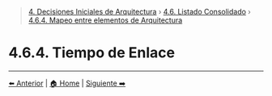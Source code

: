 > [4. Decisiones Iniciales de Arquitectura](../../4.md) › [4.6. Listado Consolidado](../4.6.md) › [4.6.4. Mapeo entre elementos de Arquitectura](4.6.4.md)

# 4.6.4. Tiempo de Enlace



---

[⬅️ Anterior](../4.6.3/4.6.3.md) | [🏠 Home](../../../README.md) | [Siguiente ➡️](../4.6.5/4.6.5.md)